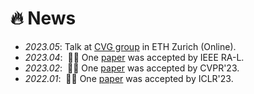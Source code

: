 # 🔥 News
- *2023.05*: Talk at [CVG group](https://cvg.ethz.ch/) in ETH Zurich (Online).
- *2023.04*: &nbsp;🎉🎉 One [paper](https://arxiv.org/abs/2304.10773) was accepted by IEEE RA-L. 
- *2023.02*: &nbsp;🎉🎉 One [paper]((https://arxiv.org/abs/2212.08641)) was accepted by CVPR'23. 
- *2022.01*: &nbsp;🎉🎉 One [paper](https://openreview.net/pdf?id=CPIy9TWFYBG) was accepted by ICLR'23. 
